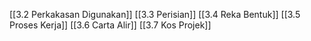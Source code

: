 

[[3.2 Perkakasan Digunakan]]
[[3.3 Perisian]]
[[3.4 Reka Bentuk]]
[[3.5 Proses Kerja]]
[[3.6 Carta Alir]]
[[3.7 Kos Projek]]
